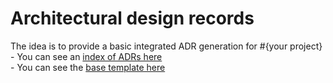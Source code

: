 # Architectural design records  
The idea is to provide a basic integrated ADR generation for #{your project}  
    - You can see an [index of ADRs here](./index.md)  
    - You can see the [base template here](./template.md)  
